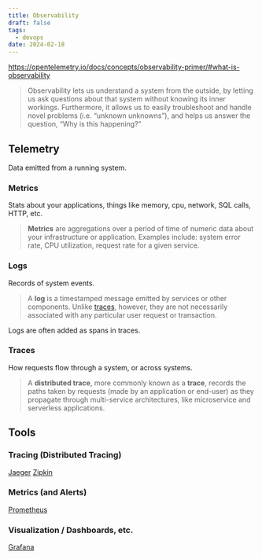 ```yaml
---
title: Observability
draft: false
tags:
  - devops
date: 2024-02-18
---
```

https://opentelemetry.io/docs/concepts/observability-primer/#what-is-observability

> Observability lets us understand a system from the outside, by letting us ask questions about that system without knowing its inner workings. Furthermore, it allows us to easily troubleshoot and handle novel problems (i.e. “unknown unknowns”), and helps us answer the question, “Why is this happening?”


## Telemetry
Data emitted from a running system.

### Metrics
Stats about your applications, things like memory, cpu, network, SQL calls, HTTP, etc.

> **Metrics** are aggregations over a period of time of numeric data about your infrastructure or application. Examples include: system error rate, CPU utilization, request rate for a given service.

### Logs
Records of system events.

> A **log** is a timestamped message emitted by services or other components. Unlike [traces](https://opentelemetry.io/docs/concepts/observability-primer/#distributed-traces), however, they are not necessarily associated with any particular user request or transaction.

Logs are often added as spans in traces.

### Traces
How requests flow through a system, or across systems.

> A **distributed trace**, more commonly known as a **trace**, records the paths taken by requests (made by an application or end-user) as they propagate through multi-service architectures, like microservice and serverless applications.


## Tools

### Tracing (Distributed Tracing)
[Jaeger](https://www.jaegertracing.io/)
[Zipkin](https://zipkin.io/)

### Metrics (and Alerts)
[Prometheus](https://prometheus.io/)

### Visualization / Dashboards, etc.

[Grafana](https://grafana.com/)
